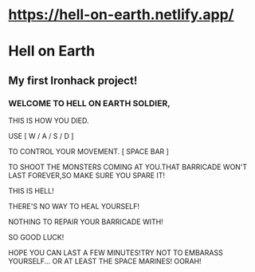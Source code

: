 
# https://hell-on-earth.netlify.app/

# Hell on Earth

## My first Ironhack project!


### WELCOME TO HELL ON EARTH SOLDIER,

THIS IS HOW YOU DIED.

USE
[ W / A / S / D ]

TO CONTROL YOUR MOVEMENT.
[ SPACE BAR ]

TO SHOOT THE MONSTERS COMING AT YOU.THAT BARRICADE WON'T LAST FOREVER,SO MAKE SURE YOU SPARE IT!

THIS IS HELL!

THERE'S NO WAY TO HEAL YOURSELF!

NOTHING TO REPAIR YOUR BARRICADE WITH!

SO GOOD LUCK!

HOPE YOU CAN LAST A FEW MINUTES!TRY NOT TO EMBARASS YOURSELF... OR AT LEAST THE SPACE MARINES!
OORAH!
